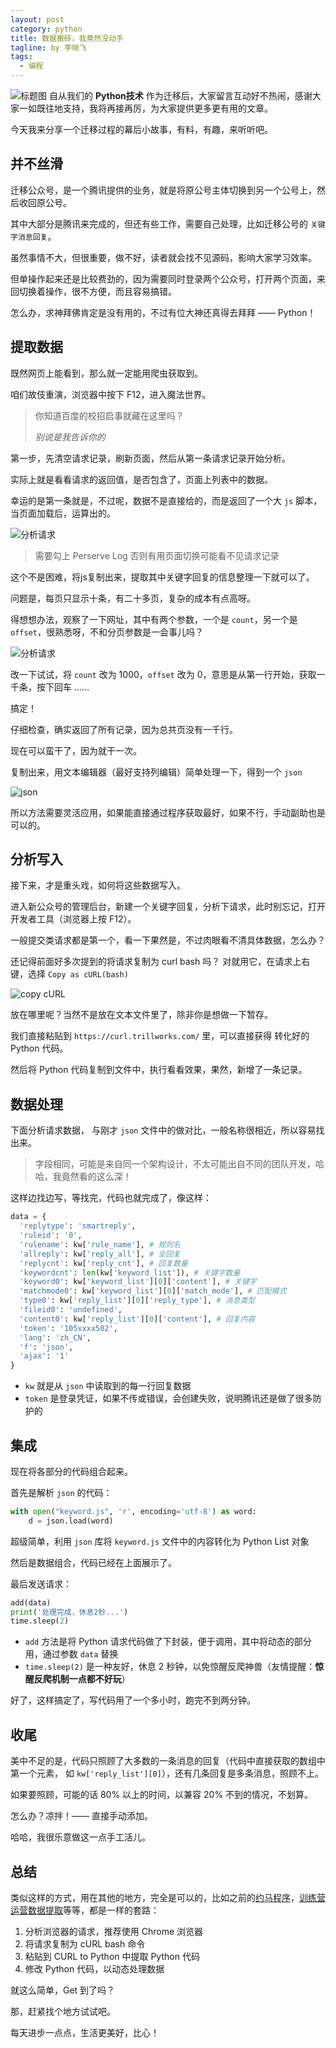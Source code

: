 ```yaml
---
layout: post
category: python
title: 数据搬砖，我竟然没动手
tagline: by 李晓飞
tags:
  - 编程
---
```

![标题图](http://www.justdopython.com/assets/images/2021/09/weixin/00.png)
自从我们的 **Python技术** 作为迁移后，大家留言互动好不热闹，感谢大家一如既往地支持，我将再接再厉，为大家提供更多更有用的文章。

今天我来分享一个迁移过程的幕后小故事，有料，有趣，来听听吧。

## 并不丝滑

迁移公众号，是一个腾讯提供的业务，就是将原公号主体切换到另一个公号上，然后收回原公号。

其中大部分是腾讯来完成的，但还有些工作，需要自己处理，比如迁移公号的 `关键字消息回复`。

虽然事情不大，但很重要，做不好，读者就会找不见源码，影响大家学习效率。

但单操作起来还是比较费劲的，因为需要同时登录两个公众号，打开两个页面，来回切换着操作，很不方便，而且容易搞错。

怎么办，求神拜佛肯定是没有用的，不过有位大神还真得去拜拜 —— Python！

## 提取数据

既然网页上能看到，那么就一定能用爬虫获取到。

咱们故伎重演，浏览器中按下 F12，进入魔法世界。

> 你知道百度的校招启事就藏在这里吗？
>
> *别说是我告诉你的*

第一步，先清空请求记录，刷新页面，然后从第一条请求记录开始分析。

实际上就是看看请求的返回值，是否包含了，页面上列表中的数据。

幸运的是第一条就是，不过呢，数据不是直接给的，而是返回了一个大 `js` 脚本，当页面加载后，运算出的。

![分析请求](http://www.justdopython.com/assets/images/2021/09/weixin/01.png)

> 需要勾上 Perserve Log 否则有用页面切换可能看不见请求记录

这个不是困难，将js复制出来，提取其中关键字回复的信息整理一下就可以了。

问题是，每页只显示十条，有二十多页，复杂的成本有点高呀。

得想想办法，观察了一下网址，其中有两个参数，一个是 `count`，另一个是 `offset`，很熟悉呀，不和分页参数是一会事儿吗？

![分析请求](http://www.justdopython.com/assets/images/2021/09/weixin/02.png)

改一下试试，将 `count` 改为 1000，`offset` 改为 0，意思是从第一行开始，获取一千条，按下回车 ……

搞定！

仔细检查，确实返回了所有记录，因为总共页没有一千行。

现在可以蛮干了，因为就干一次。

复制出来，用文本编辑器（最好支持列编辑）简单处理一下，得到一个 `json`

![json](http://www.justdopython.com/assets/images/2021/09/weixin/03.png)

所以方法需要灵活应用，如果能直接通过程序获取最好，如果不行，手动副助也是可以的。

## 分析写入

接下来，才是重头戏，如何将这些数据写入。

进入新公众号的管理后台，新建一个关键字回复，分析下请求，此时别忘记，打开开发者工具（浏览器上按 F12）。

一般提交类请求都是第一个，看一下果然是，不过肉眼看不清具体数据，怎么办？

还记得前面好多次提到的将请求复制为 curl bash 吗？ 对就用它，在请求上右键，选择 `Copy as cURL(bash)`

![copy cURL](http://www.justdopython.com/assets/images/2021/09/weixin/04.png)

放在哪里呢？当然不是放在文本文件里了，除非你是想做一下暂存。

我们直接粘贴到 `https://curl.trillworks.com/` 里，可以直接获得 转化好的 Python 代码。

然后将 Python 代码复制到文件中，执行看看效果，果然，新增了一条记录。

## 数据处理

下面分析请求数据， 与刚才 `json` 文件中的做对比，一般名称很相近，所以容易找出来。

> 字段相同，可能是来自同一个架构设计，不太可能出自不同的团队开发，哈哈，我竟然看的这么深！

这样边找边写，等找完，代码也就完成了，像这样：

```python
data = {
  'replytype': 'smartreply',
  'ruleid': '0',
  'rulename': kw['rule_name'], # 规则名
  'allreply': kw['reply_all'], # 全回复
  'replycnt': kw['reply_cnt'], # 回复数量
  'keywordcnt': len(kw['keyword_list']), # 关键字数量
  'keyword0': kw['keyword_list'][0]['content'], # 关键字
  'matchmode0': kw['keyword_list'][0]['match_mode'], # 匹配模式
  'type0': kw['reply_list'][0]['reply_type'], # 消息类型
  'fileid0': 'undefined',
  'content0': kw['reply_list'][0]['content'], # 回复内容
  'token': '105xxxx502',
  'lang': 'zh_CN',
  'f': 'json',
  'ajax': '1'
}
```

- `kw` 就是从 `json` 中读取到的每一行回复数据
- `token` 是登录凭证，如果不传或错误，会创建失败，说明腾讯还是做了很多防护的

## 集成

现在将各部分的代码组合起来。

首先是解析 `json` 的代码：

```python
with open("keyword.js", 'r', encoding='utf-8') as word:
    d = json.load(word)
```

超级简单，利用 `json` 库将 `keyword.js` 文件中的内容转化为 Python List 对象

然后是数据组合，代码已经在上面展示了。

最后发送请求：

```python
add(data)
print('处理完成，休息2秒...')
time.sleep(2)
```

- `add` 方法是将 Python 请求代码做了下封装，便于调用，其中将动态的部分用，通过参数 `data` 替换
- `time.sleep(2)` 是一种友好，休息 2 秒钟，以免惊醒反爬神兽（友情提醒：**惊醒反爬机制一点都不好玩**）

好了，这样搞定了，写代码用了一个多小时，跑完不到两分钟。

## 收尾

美中不足的是，代码只照顾了大多数的一条消息的回复（代码中直接获取的数组中第一个元素， 如 `kw['reply_list'][0]`），还有几条回复是多条消息，照顾不上。

如果要照顾，可能的话 80% 以上的时间，以兼容 20% 不到的情况，不划算。

怎么办？凉拌！—— 直接手动添加。

哈哈，我很乐意做这一点手工活儿。

## 总结

类似这样的方式，用在其他的地方，完全是可以的，比如之前的[约马程序]()，[训练营运营数据提取]()等等，都是一样的套路：

1. 分析浏览器的请求，推荐使用 Chrome 浏览器
2. 将请求复制为 cURL bash 命令
3. 粘贴到 CURL to  Python 中提取 Python 代码
4. 修改 Python 代码，以动态处理数据

就这么简单，Get 到了吗？

那，赶紧找个地方试试吧。

每天进步一点点，生活更美好，比心！
